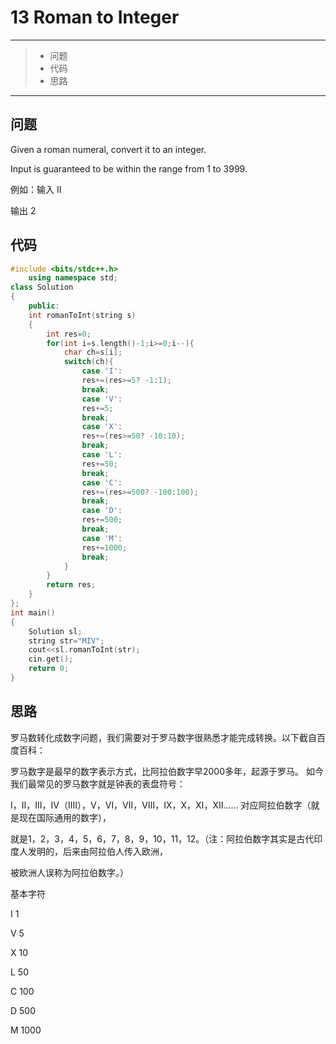 # 13 Roman to Integer

---

> * 问题
> * 代码
> * 思路

---

## 问题

Given a roman numeral, convert it to an integer.

Input is guaranteed to be within the range from 1 to 3999.

例如：输入 II

输出 2

## 代码

```c++
#include <bits/stdc++.h>
    using namespace std;
class Solution
{
    public:
    int romanToInt(string s)
    {
        int res=0;
        for(int i=s.length()-1;i>=0;i--){
            char ch=s[i];
            switch(ch){
                case 'I':
                res+=(res>=5? -1:1);
                break;
                case 'V':
                res+=5;
                break;
                case 'X':
                res+=(res>=50? -10:10);
                break;
                case 'L':
                res+=50;
                break;
                case 'C':
                res+=(res>=500? -100:100);
                break;
                case 'D':
                res+=500;
                break;
                case 'M':
                res+=1000;
                break;
            }
        }
        return res;   
    }
};
int main()
{
    Solution sl;
    string str="MIV";
    cout<<sl.romanToInt(str);
    cin.get();
    return 0;
}
```

## 思路

罗马数转化成数字问题，我们需要对于罗马数字很熟悉才能完成转换。以下截自百度百科：

罗马数字是最早的数字表示方式，比阿拉伯数字早2000多年，起源于罗马。 如今我们最常见的罗马数字就是钟表的表盘符号：

Ⅰ，Ⅱ，Ⅲ，Ⅳ（IIII），Ⅴ，Ⅵ，Ⅶ，Ⅷ，Ⅸ，Ⅹ，Ⅺ，Ⅻ…… 对应阿拉伯数字（就是现在国际通用的数字），

就是1，2，3，4，5，6，7，8，9，10，11，12。（注：阿拉伯数字其实是古代印度人发明的，后来由阿拉伯人传入欧洲，

被欧洲人误称为阿拉伯数字。）

基本字符

I 1

V 5

X 10

L 50

C 100

D 500

M 1000